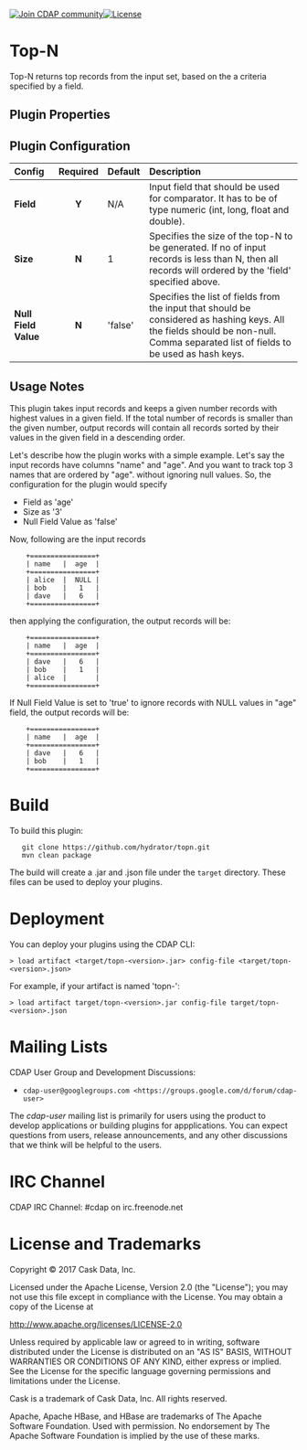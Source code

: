 <a href="https://cdap-users.herokuapp.com/"><img alt="Join CDAP community" src="https://cdap-users.herokuapp.com/badge.svg?t=1"/></a>[![License](https://img.shields.io/badge/License-Apache%202.0-blue.svg)](https://opensource.org/licenses/Apache-2.0)

# Top-N

Top-N returns top records from the input set, based on the a criteria specified by a field.


## Plugin Properties
Plugin Configuration
---------------------

| Config | Required | Default | Description |
| :------------ | :------: | :----- | :---------- |
| **Field** | **Y** | N/A | Input field that should be used for comparator. It has to be of type numeric (int, long, float and double).|
| **Size** | **N** | 1 | Specifies the size of the top-N to be generated. If no of input records is less than N, then all records will ordered by the 'field' specified above.  |
| **Null Field Value** | **N** | 'false' | Specifies the list of fields from the input that should be considered as hashing keys. All the fields should be non-null. Comma separated list of fields to be used as hash keys. |


## Usage Notes

This plugin takes input records and keeps a given number records with highest values
in a given field. If the total number of records is smaller than the given number,
output records will contain all records sorted by their values in the given field in a
descending order.

Let's describe how the plugin works with a simple example. Let's say the input records
have columns "name" and "age". And you want to track top 3 names that are ordered by "age".
without ignoring null values. So, the configuration for the plugin would specify

* Field as 'age'
* Size as '3'
* Null Field Value as 'false'

Now, following are the input records

```
    +================+
    | name   |  age  |
    +================+
    | alice  |  NULL |
    | bob    |   1   |
    | dave   |   6   |
    +================+
```

then applying the configuration, the output records will be:

```
    +================+
    | name   |  age  |
    +================+
    | dave   |   6   |
    | bob    |   1   |
    | alice  |       |
    +================+
```

If Null Field Value is set to 'true' to ignore records with NULL values in "age" field, the output records will be:

```
    +================+
    | name   |  age  |
    +================+
    | dave   |   6   |
    | bob    |   1   |
    +================+
```

# Build
To build this plugin:

```
   git clone https://github.com/hydrator/topn.git
   mvn clean package
```    

The build will create a .jar and .json file under the ``target`` directory.
These files can be used to deploy your plugins.

# Deployment

You can deploy your plugins using the CDAP CLI:

    > load artifact <target/topn-<version>.jar> config-file <target/topn-<version>.json>

For example, if your artifact is named 'topn-<version>':

    > load artifact target/topn-<version>.jar config-file target/topn-<version>.json
    
# Mailing Lists

CDAP User Group and Development Discussions:

* `cdap-user@googlegroups.com <https://groups.google.com/d/forum/cdap-user>`

The *cdap-user* mailing list is primarily for users using the product to develop
applications or building plugins for appplications. You can expect questions from 
users, release announcements, and any other discussions that we think will be helpful 
to the users.

# IRC Channel

CDAP IRC Channel: #cdap on irc.freenode.net


# License and Trademarks

Copyright © 2017 Cask Data, Inc.

Licensed under the Apache License, Version 2.0 (the "License"); you may not use this file except
in compliance with the License. You may obtain a copy of the License at

http://www.apache.org/licenses/LICENSE-2.0

Unless required by applicable law or agreed to in writing, software distributed under the 
License is distributed on an "AS IS" BASIS, WITHOUT WARRANTIES OR CONDITIONS OF ANY KIND, 
either express or implied. See the License for the specific language governing permissions 
and limitations under the License.

Cask is a trademark of Cask Data, Inc. All rights reserved.

Apache, Apache HBase, and HBase are trademarks of The Apache Software Foundation. Used with
permission. No endorsement by The Apache Software Foundation is implied by the use of these marks. 
